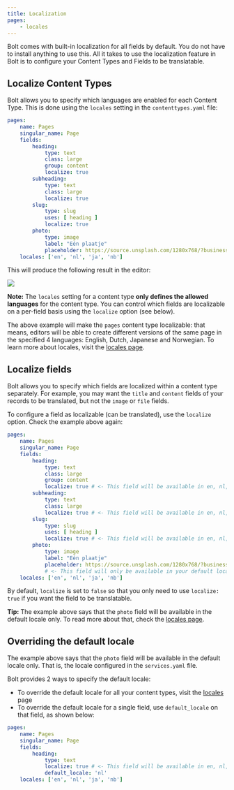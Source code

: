 ```yaml
---
title: Localization
pages:
    - locales
---
```


<!-- internationalization, i18n, translate, language -->
Bolt comes with built-in localization for all fields by default.
You do not have to install anything to use this. All it takes to use
the localization feature in Bolt is to configure your Content Types 
and Fields to be translatable.

## Localize Content Types

Bolt allows you to specify which languages are enabled for each Content Type.
This is done using the `locales` setting in the `contenttypes.yaml` file:

```yaml
pages:
    name: Pages
    singular_name: Page
    fields:
        heading:
            type: text
            class: large
            group: content
            localize: true
        subheading:
            type: text
            class: large
            localize: true
        slug:
            type: slug
            uses: [ heading ]
            localize: true
        photo:
            type: image
            label: "Eén plaatje"
            placeholder: https://source.unsplash.com/1280x768/?business,workplace/__random__
    locales: ['en', 'nl', 'ja', 'nb']
```

This will produce the following result in the editor:

<a href="/files/localize.png" class="popup"><img src="/files/localize.png"></a><br>


<p class="note"><strong>Note:</strong> The <code>locales</code> setting for a content type
<strong>only defines the allowed languages</strong> for the content type.
You can control which fields are localizable on a per-field basis using the
<code>localize</code> option (see below).</p>

The above example will make the `pages` content type localizable: that means, editors
will be able to create different versions of the same page in the specified 4 languages: 
English, Dutch, Japanese and Norwegian. To learn more about locales, 
visit the [locales page](./locales.md).



## Localize fields

Bolt allows you to specify which fields are localized within a content type separately.
For example, you may want the `title` and `content` fields of your records to be translated,
but not the `image` or `file` fields.

To configure a field as localizable (can be translated), use the `localize` option. Check the
example above again:

```yaml
pages:
    name: Pages
    singular_name: Page
    fields:
        heading:
            type: text
            class: large
            group: content
            localize: true # <- This field will be available in en, nl, ja and nb.
        subheading:
            type: text
            class: large
            localize: true # <- This field will be available in en, nl, ja and nb.
        slug:
            type: slug
            uses: [ heading ]
            localize: true # <- This field will be available in en, nl, ja and nb.
        photo:
            type: image
            label: "Eén plaatje" 
            placeholder: https://source.unsplash.com/1280x768/?business,workplace/__random__
            # <- This field will only be available in your default locale
    locales: ['en', 'nl', 'ja', 'nb']
```

By default, `localize` is set to `false` so that you only need to use `localize: true`
if you want the field to be translatable.

<p class="tip"><strong>Tip:</strong> The example above says that the <code>photo</code>
field will be available in the default locale only. To read more about that, check
the <a href="/localization/locales">locales page</a>.</p>

## Overriding the default locale

The example above says that the `photo` field will be available in the default locale only.
That is, the locale configured in the `services.yaml` file.

Bolt provides 2 ways to specify the default locale:
* To override the default locale for all your content types, visit the [locales](./locales.md) page
* To override the default locale for a single field, use `default_locale` on that field, as shown below:

```yaml
pages:
    name: Pages
    singular_name: Page
    fields:
        heading:
            type: text
            localize: true # <- This field will be available in en, nl, ja and nb.
            default_locale: 'nl'
    locales: ['en', 'nl', 'ja', 'nb']
```